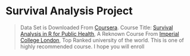 # Survival Analysis Project

> Data Set is Downloaded From [Coursera](https://www.coursera.org/).
> Course Title: [Survival Analysis in R for Public Health](https://www.coursera.org/learn/survival-analysis-r-public-health/resources/M4AYt),
> A Reknown Course From [Imperial College London](https://www.imperial.ac.uk/), Top Ranked university of the world.
> This is one of highly recommended course. I hope you will enroll